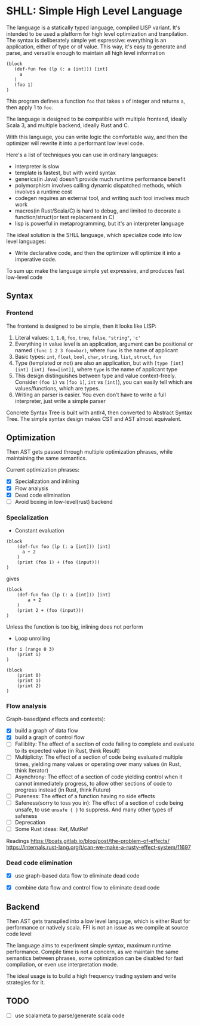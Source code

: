 # SHLL: Simple High Level Language

The language is a statically typed language, compiled LISP variant. It's intended to be used a platform for high level optimization and tranpilation.
The syntax is deliberately simple yet expressive: everything is an application, either of type or of value. 
This way, it's easy to generate and parse, and versatile enough to maintain all high level information
```text
(block
   (def-fun foo (lp (: a [int])) [int]
     a
   )
   (foo 1)
)
```
This program defines a function `foo` that takes `a` of integer and returns `a`, then apply 1 to `foo`.

The language is designed to be compatible with multiple frontend, ideally Scala 3, and multiple backend, ideally Rust and C.

With this language, you can write logic the comfortable way, and then the optimizer will rewrite it into a performant low level code.

Here's a list of techniques you can use in ordinary languages:

- interpreter is slow
- template is fastest, but with weird syntax
- generics(in Java) doesn't provide much runtime performance benefit
- polymorphism involves calling dynamic dispatched methods, which involves a runtime cost
- codegen requires an external tool, and writing such tool involves much work
- macros(in Rust/Scala/C) is hard to debug, and limited to decorate a function/struct(or text replacement in C)
- lisp is powerful in metaprogramming, but it's an interpreter language


The ideal solution is the SHLL language, which specialize code into low level languages:

- Write declarative code, and then the optimizer will optimize it into a imperative code. 

To sum up: make the language simple yet expressive, and produces fast low-level code

## Syntax

### Frontend
The frontend is designed to be simple, then it looks like LISP:

1. Literal values: `1`, `1.0`, `foo`, `true`, `false`, `"string"`, `'c'`
2. Everything in value level is an application, argument can be positional or named `(func 1 2 3 foo=bar)`, where `func` is the name of applicant
3. Basic types: `int`, `float`, `bool`, `char`, `string`, `list`, `struct`, `fun`
4. Type (templated or not) are also an application, but with `[type [int] [int] [int] foo=[int]]`, where `type` is the name of applicant type
5. This design distinguishes between type and value context-freely. Consider `(foo 1)` vs `[foo 1]`, `int` vs `[int]`), you can easily tell which are values/functions, which are types. 
6. Writing an parser is easier. You even don't have to write a full interpreter, just write a simple parser


Concrete Syntax Tree is built with antlr4, then converted to Abstract Syntax Tree. 
The simple syntax design makes CST and AST almost equivalent.

## Optimization
Then AST gets passed through multiple optimization phrases, while maintaining the same semantics.

Current optimization phrases:
- [x] Specialization and inlining
- [x] Flow analysis
- [x] Dead code elimination
- [ ] Avoid boxing in low-level(rust) backend
### Specialization

- Constant evaluation
```shll
(block
    (def-fun foo (lp (: a [int])) [int]
      a + 2
    )
    (print (foo 1) + (foo (input)))   
)
```

gives
```shll
(block
    (def-fun foo (lp (: a [int])) [int]
        a + 2
    )
    (print 2 + (foo (input)))
)
```

Unless the function is too big, inlining does not perform

- Loop unrolling
```shll
(for i (range 0 3)
    (print i)
)
```
```shll
(block
    (print 0)
    (print 1)
    (print 2)
)
```


### Flow analysis

Graph-based(and effects and contexts):

- [x] build a graph of data flow
- [x] build a graph of control flow
- [ ] Falliblity: The effect of a section of code failing to complete and evaluate to its expected value (in Rust, think Result)
- [ ] Multiplicity: The effect of a section of code being evaluated multiple times, yielding many values or operating over many values (in Rust, think Iterator)
- [ ] Asynchrony: The effect of a section of code yielding control when it cannot immediately progress, to allow other sections of code to progress instead (in Rust, think Future)
- [ ] Pureness: The effect of a function having no side effects
- [ ] Safeness(sorry to toss you in): The effect of a section of code being unsafe, to use `unsafe { }` to suppress. And many other types of safeness
- [ ] Deprecation
- [ ] Some Rust ideas: Ref, MutRef

Readings
https://boats.gitlab.io/blog/post/the-problem-of-effects/
https://internals.rust-lang.org/t/can-we-make-a-rusty-effect-system/11697


### Dead code elimination

- [x] use graph-based data flow to eliminate dead code
- [x] combine data flow and control flow to eliminate dead code


## Backend
Then AST gets transpiled into a low level language, which is either Rust for performance or natively scala. FFI is not an issue as we compile at source code level

The language aims to experiment simple syntax, maximum runtime performance.
Compile time is not a concern, as we maintain the same semantics between phrases, some optimization can be disabled for fast compilation, or even use interpretation mode.

The ideal usage is to build a high frequency trading system and write strategies for it.


## TODO
- [ ] use scalameta to parse/generate scala code
